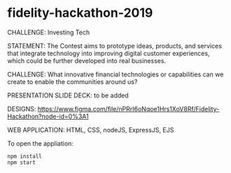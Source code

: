 # fidelity-hackathon-2019

CHALLENGE: Investing Tech

STATEMENT: The Contest aims to prototype ideas, products, and services that integrate technology into improving digital customer experiences, which could be further developed into real businesses.

CHALLENGE: What innovative financial technologies or capabilities can we create to enable the communities around us?

PRESENTATION SLIDE DECK: to be added

DESIGNS: https://www.figma.com/file/nPRrI6oNqoe1Hrs1XoV8Rf/Fidelity-Hackathon?node-id=0%3A1

WEB APPLICATION: HTML, CSS, nodeJS, ExpressJS, EJS

To open the appliation: 
```
npm install 
npm start
```
